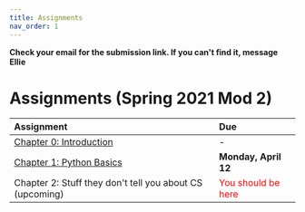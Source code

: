 ```yaml
---
title: Assignments
nav_order: 1
---
```


**Check your email for the submission link. If you can't find it, message Ellie**

# Assignments (Spring 2021 Mod 2)

| Assignment                                                                                 | Due                                        | 
|:-------------------------------------------------------------------------------------------|:-------------------------------------------|
| [Chapter 0: Introduction](https://learncswith.us/chapters/0-Introduction/0-contents.html)  | -                                          |
| [Chapter 1: Python Basics](https://learncswith.us/chapters/1-PythonBasics/0-contents.html) | **Monday, April 12**                              |
| Chapter 2: Stuff they don't tell you about CS (upcoming)                                   | <span style="color:red">You should be here</span> |
